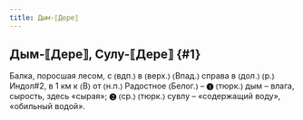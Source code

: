 ```yaml
---
title: Дым-⟦Дере⟧
---
```

## Дым-⟦Дере⟧, Сулу-⟦Дере⟧ {#1}

Балка, поросшая лесом, с ⦅вдп.⦆ в ⦅верх.⦆ ⦅Впад.⦆ справа в ⦅дол.⦆ ⦅р.⦆ Индол#2, в 1 км к ⦅В⦆ от ⦅н.п.⦆ Радостное ⦅Белог.⦆ – ❶ ⦅тюрк.⦆ дым – влага, сырость, здесь «сырая»; ❷ ⦅ср.⦆ ⦅тюрк.⦆ сувлу – «содержащий воду», «обильный водой».
